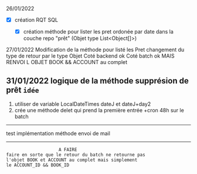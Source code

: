 26/01/2022


- [x] création RQT SQL
    
  - [x] création méthode pour lister les pret ordonée par date
    dans la couche repo "prêt" (Objet type List<Object[]>)


27/01/2022
Modification de la méthode pour listé les Pret changement du type de retour par le type Objet
Coté backend ok Coté batch ok MAIS RENVOI L OBJET BOOK && ACCOUNT au complet


31/01/2022
logique de la méthode supprésion de prêt
`idée`
----
1) utiliser de variable LocalDateTimes dateJ et dateJ+day2 
2) crée une méthode delet qui prend la première entrée +cron 48h sur le batch 
----

test implémentation méthode envoi de mail 


---
  ```
                      A FAIRE 
faire en sorte que le retour du batch ne retourne pas 
l'objet BOOK et ACCOUNT au complet mais simplement 
le ACCOUNT_ID && BOOK_ID

``` 